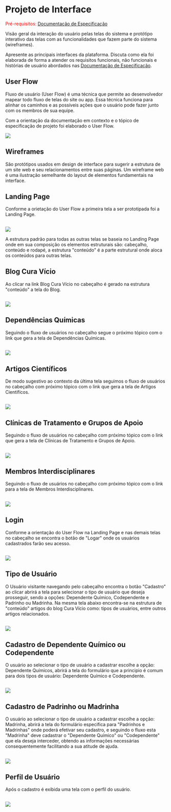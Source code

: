 # Projeto de Interface

<span style="color:red">Pré-requisitos: <a href="2-Especificação do Projeto.md"> Documentação de Especificação</a></span>

Visão geral da interação do usuário pelas telas do sistema e protótipo interativo das telas com as funcionalidades que fazem parte do sistema (wireframes).

Apresente as principais interfaces da plataforma. Discuta como ela foi elaborada de forma a atender os requisitos funcionais, não funcionais e histórias de usuário abordados nas <a href="2-Especificação do Projeto.md"> Documentação de Especificação</a>.

## User Flow

Fluxo de usuário (User Flow) é uma técnica que permite ao desenvolvedor mapear todo fluxo de telas do site ou app. Essa técnica funciona para alinhar os caminhos e as possíveis ações que o usuário pode fazer junto com os membros de sua equipe.

Com a orientação da documentação em contexto e o tópico de especificação de projeto foi elaborado o User Flow. 

<img src="https://user-images.githubusercontent.com/86859418/164999032-df0b94fe-2bcc-41a2-8b4b-20f4655f5dbd.jpg">

## Wireframes

São protótipos usados em design de interface para sugerir a estrutura de um site web e seu relacionamentos entre suas páginas. Um wireframe web é uma ilustração semelhante do layout de elementos fundamentais na interface.

## Landing Page
Conforme a orietação do User Flow a primeira tela a ser prototipada foi a Landing Page.
##

##
<img src="https://user-images.githubusercontent.com/86859418/164994591-179bfca8-9dbe-431d-a101-3f50eb2b03d2.jpg">

A estrutura padrão para todas as outras telas se baseia no Landing Page onde em sua composição os elementos estruturais são: cabeçalho, conteúdo e rodapé, a estrutura "conteúdo" é a parte estrutural onde aloca os conteúdos para outras telas.

## Blog Cura Vício
Ao clicar na link Blog Cura Vício no cabeçalho é gerado na estrutura "conteúdo" a tela do Blog. 
##

##
<img src="https://user-images.githubusercontent.com/86859418/164994954-aab84eb6-dc52-4d92-b04e-f720dd0754af.jpg">

## Dependências Químicas
Seguindo o fluxo de usuários no cabeçalho segue o próximo tópico com o link que gera a tela de Dependências Químicas.
##

##
<img src="https://user-images.githubusercontent.com/86859418/164995383-d6a1c37a-029a-4757-bed1-056a7968593e.jpg">

## Artigos Científicos
De modo sugestivo ao contexto da última tela seguimos o fluxo de usuários no cabeçalho com próximo tópico com o link que gera a tela de Artigos Cientifícos.
##

##
<img src="https://user-images.githubusercontent.com/86859418/164995241-74c59c12-d63b-4d61-b221-eb6406225b19.jpg">

## Clínicas de Tratamento e Grupos de Apoio
Seguindo o fluxo de usuários no cabeçalho com próximo tópico com o link que gera a tela de Clínicas de Tratamento e Grupos de Apoio.
##

##
<img src="https://user-images.githubusercontent.com/86859418/164996139-1e39c526-8033-4012-b40b-d1cbd1aaf9a6.jpg">

## Membros Interdisciplinares
Seguindo o fluxo de usuários no cabeçalho com próximo tópico com o link para a tela de Membros Interdisciplinares.
##

##
<img src="https://user-images.githubusercontent.com/86859418/164996303-33e3429e-f3f8-4439-93c3-cb48b11a2cb4.jpg">

## Login
Conforme a orientação do User Flow na Landing Page e nas demais telas no cabeçalho se encontra o botão de "Logar" onde os usuários cadastrados farão seu acesso.
##

##
<img src="https://user-images.githubusercontent.com/86859418/164996468-678a67bd-dad6-4a09-a30e-78f075ad1345.jpg">

## Tipo de Usuário
O Usuário visitante navegando pelo cabeçalho encontra o botão "Cadastro" ao clicar abrirá a tela para selecionar o tipo de usuário que deseja prosseguir, sendo a opções: Dependente Químico, Codependente e Padrinho ou Madrinha.
Na mesma tela abaixo encontra-se na estrutura de "conteúdo" artigos do blog Cura Vício como: tipos de usuários, entre outros artigos relacionados.
##

##
<img src="https://user-images.githubusercontent.com/86859418/164997451-acf4ce55-c220-4ccd-b5c1-fa9c2c8e2810.jpg">

## Cadastro de Dependente Químico ou Codependente
O usuário ao selecionar o tipo de usuário a cadastrar escolhe a opção: Dependente Químicos, abrirá a tela do formulário que a principio é comum para dois tipos de usuário: Dependente Químico e Codependente.
##

##
<img src="https://user-images.githubusercontent.com/86859418/164997028-03d33a3c-711a-4f20-83a7-558bd22c0cf0.jpg">

## Cadastro de Padrinho ou Madrinha
O usuário ao selecionar o tipo de usuário a cadastrar escolhe a opção: Madrinha, abrirá a tela do formulário especifica para "Padrinhos e Madrinhas" onde poderá efetivar seu cadastro, e seguindo o fluxo esta "Madrinha" deve cadastrar o "Dependente Químico" ou "Codependente" que ela deseja interceder, obtendo as informações necessárias consequentemente facilitando a sua atitude de ajuda.
##

##
<img src="https://user-images.githubusercontent.com/86859418/164997852-fca716ba-fde0-4e3d-828c-489c96d5a531.jpg">

## Perfil de Usuário
Após o cadastro é exibida uma tela com o perfil do usuário.
##

##
<img src="https://user-images.githubusercontent.com/86859418/164998020-10c423f7-868c-4d0b-bc08-b2e8639f84d9.jpg">



